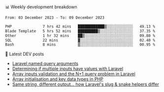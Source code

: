 📊 Weekly development breakdown
<!--START_SECTION:waka-->

```txt
From: 03 December 2023 - To: 09 December 2023

PHP              7 hrs 42 mins   ████████████▒░░░░░░░░░░░░   49.13 %
Blade Template   5 hrs 52 mins   █████████▒░░░░░░░░░░░░░░░   37.35 %
Other            1 hr 32 mins    ██▒░░░░░░░░░░░░░░░░░░░░░░   09.80 %
SQL              22 mins         ▓░░░░░░░░░░░░░░░░░░░░░░░░   02.40 %
Bash             8 mins          ▒░░░░░░░░░░░░░░░░░░░░░░░░   00.95 %
```

<!--END_SECTION:waka-->

📕 Latest DEV posts
<!-- BLOG-POST-LIST:START -->
- [Laravel named query arguments](https://dev.to/michaelvickersuk/laravel-named-query-arguments-28kd)
- [Determining if multiple inputs have values with Laravel](https://dev.to/michaelvickersuk/determining-if-multiple-inputs-have-values-with-laravel-km6)
- [Array inputs validation and the N+1 query problem in Laravel](https://dev.to/michaelvickersuk/array-inputs-validation-and-the-n1-query-problem-in-laravel-2agb)
- [Array initialisation and key data types in PHP](https://dev.to/michaelvickersuk/array-initialisation-and-key-data-types-in-php-1e5b)
- [Same string, different output... how Laravel&#39;s slug &amp; snake helpers differ](https://dev.to/michaelvickersuk/same-string-different-output-how-laravels-slug-snake-helpers-differ-1ccj)
<!-- BLOG-POST-LIST:END -->

